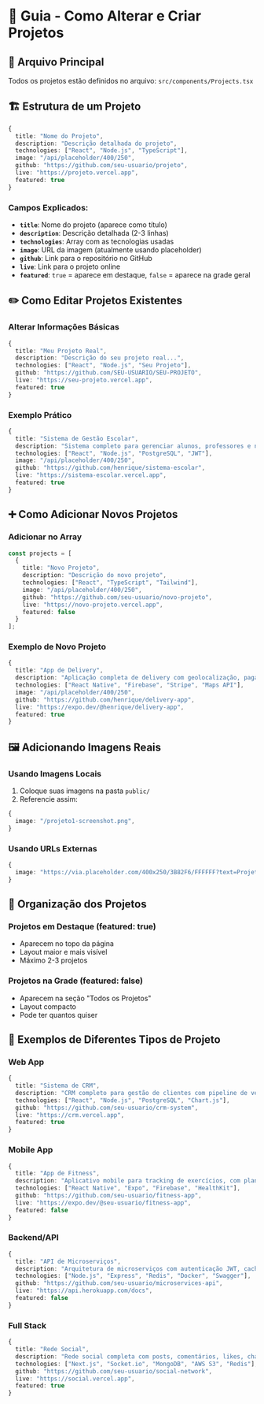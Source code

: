 # 🚀 Guia - Como Alterar e Criar Projetos

## 📁 Arquivo Principal

Todos os projetos estão definidos no arquivo: `src/components/Projects.tsx`

## 🏗️ Estrutura de um Projeto

```typescript
{
  title: "Nome do Projeto",
  description: "Descrição detalhada do projeto",
  technologies: ["React", "Node.js", "TypeScript"],
  image: "/api/placeholder/400/250",
  github: "https://github.com/seu-usuario/projeto",
  live: "https://projeto.vercel.app",
  featured: true
}
```

### Campos Explicados:

- **`title`**: Nome do projeto (aparece como título)
- **`description`**: Descrição detalhada (2-3 linhas)
- **`technologies`**: Array com as tecnologias usadas
- **`image`**: URL da imagem (atualmente usando placeholder)
- **`github`**: Link para o repositório no GitHub
- **`live`**: Link para o projeto online
- **`featured`**: `true` = aparece em destaque, `false` = aparece na grade geral

## ✏️ Como Editar Projetos Existentes

### Alterar Informações Básicas

```typescript
{
  title: "Meu Projeto Real",
  description: "Descrição do seu projeto real...",
  technologies: ["React", "Node.js", "Seu Projeto"],
  github: "https://github.com/SEU-USUARIO/SEU-PROJETO",
  live: "https://seu-projeto.vercel.app",
  featured: true
}
```

### Exemplo Prático

```typescript
{
  title: "Sistema de Gestão Escolar",
  description: "Sistema completo para gerenciar alunos, professores e notas. Inclui dashboard administrativo, relatórios e notificações automáticas.",
  technologies: ["React", "Node.js", "PostgreSQL", "JWT"],
  image: "/api/placeholder/400/250",
  github: "https://github.com/henrique/sistema-escolar",
  live: "https://sistema-escolar.vercel.app",
  featured: true
}
```

## ➕ Como Adicionar Novos Projetos

### Adicionar no Array

```typescript
const projects = [
  {
    title: "Novo Projeto",
    description: "Descrição do novo projeto",
    technologies: ["React", "TypeScript", "Tailwind"],
    image: "/api/placeholder/400/250",
    github: "https://github.com/seu-usuario/novo-projeto",
    live: "https://novo-projeto.vercel.app",
    featured: false
  }
];
```

### Exemplo de Novo Projeto

```typescript
{
  title: "App de Delivery",
  description: "Aplicação completa de delivery com geolocalização, pagamentos e sistema de avaliações. Desenvolvido para restaurantes e clientes.",
  technologies: ["React Native", "Firebase", "Stripe", "Maps API"],
  image: "/api/placeholder/400/250",
  github: "https://github.com/henrique/delivery-app",
  live: "https://expo.dev/@henrique/delivery-app",
  featured: true
}
```

## 🖼️ Adicionando Imagens Reais

### Usando Imagens Locais

1. Coloque suas imagens na pasta `public/`
2. Referencie assim:

```typescript
{
  image: "/projeto1-screenshot.png",
}
```

### Usando URLs Externas

```typescript
{
  image: "https://via.placeholder.com/400x250/3B82F6/FFFFFF?text=Projeto+1",
}
```

## 📱 Organização dos Projetos

### Projetos em Destaque (featured: true)
- Aparecem no topo da página
- Layout maior e mais visível
- Máximo 2-3 projetos

### Projetos na Grade (featured: false)
- Aparecem na seção "Todos os Projetos"
- Layout compacto
- Pode ter quantos quiser

## 🔄 Exemplos de Diferentes Tipos de Projeto

### Web App
```typescript
{
  title: "Sistema de CRM",
  description: "CRM completo para gestão de clientes com pipeline de vendas, relatórios e integração com APIs externas.",
  technologies: ["React", "Node.js", "PostgreSQL", "Chart.js"],
  github: "https://github.com/seu-usuario/crm-system",
  live: "https://crm.vercel.app",
  featured: true
}
```

### Mobile App
```typescript
{
  title: "App de Fitness",
  description: "Aplicativo mobile para tracking de exercícios, com planos personalizados e integração com wearables.",
  technologies: ["React Native", "Expo", "Firebase", "HealthKit"],
  github: "https://github.com/seu-usuario/fitness-app",
  live: "https://expo.dev/@seu-usuario/fitness-app",
  featured: false
}
```

### Backend/API
```typescript
{
  title: "API de Microserviços",
  description: "Arquitetura de microserviços com autenticação JWT, cache Redis e documentação Swagger.",
  technologies: ["Node.js", "Express", "Redis", "Docker", "Swagger"],
  github: "https://github.com/seu-usuario/microservices-api",
  live: "https://api.herokuapp.com/docs",
  featured: false
}
```

### Full Stack
```typescript
{
  title: "Rede Social",
  description: "Rede social completa com posts, comentários, likes, chat em tempo real e sistema de notificações.",
  technologies: ["Next.js", "Socket.io", "MongoDB", "AWS S3", "Redis"],
  github: "https://github.com/seu-usuario/social-network",
  live: "https://social.vercel.app",
  featured: true
}
``` 